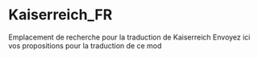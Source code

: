 # Kaiserreich_FR
Emplacement de recherche pour la traduction de Kaiserreich
Envoyez ici vos propositions pour la traduction de ce mod
